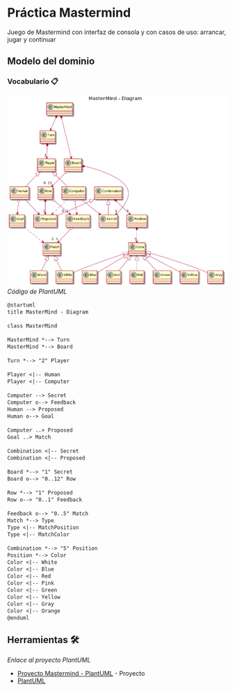# Práctica Mastermind
Juego de Mastermind con interfaz de consola y con casos de uso: arrancar, jugar y continuar
## Modelo del dominio
### Vocabulario 📋
![UML](/uml.png)
_Código de PlantUML_

```
@startuml
title MasterMind - Diagram

class MasterMind

MasterMind *--> Turn
MasterMind *--> Board

Turn *--> "2" Player

Player <|-- Human
Player <|-- Computer

Computer --> Secret
Computer o--> Feedback
Human --> Proposed
Human o--> Goal

Computer ..> Proposed
Goal ..> Match

Combination <|-- Secret
Combination <|-- Proposed

Board *--> "1" Secret
Board o--> "0..12" Row

Row *--> "1" Proposed
Row o--> "0..1" Feedback

Feedback o--> "0..5" Match
Match *--> Type
Type <|-- MatchPosition
Type <|-- MatchColor

Combination *--> "5" Position
Position *--> Color
Color <|-- White
Color <|-- Blue
Color <|-- Red
Color <|-- Pink
Color <|-- Green
Color <|-- Yellow
Color <|-- Gray
Color <|-- Orange
@enduml
```
## Herramientas 🛠️

_Enlace al proyecto PlantUML_

* [Proyecto Mastermind - PlantUML](http://www.plantuml.com/plantuml/umla/PP5FQm8n4CNlyod27WkxLA6tKaHBxKMws4BfSTmTD9ZDIFuWGZzyJU8ssVOoPdxlpNE6NLY7nlb1WPDEaTYWTMGsKlUY5iyIzmO7W4wXjOK6KFZkwlf9V7YZ_y4bexbwWvP0DQz4g_121Y3zYiVlkXQlVa0z8IiUJju5t_WI8U2TEaCkCmxmXQZVONU461DzhU4JM-eJIhOreohYcgQm1IsI3Rhk45qxgT59rd6V_CTJdXCW7dixSrQD0ubofFTDCvjNOijdW6l9tZ4aqkojycKmlhByKDsMZVNs5IudWb3ISb5fsSgmxr--OiLcUcbQw1hyEnCUMKeZiQQWpuDqL8AbyfD-IttPjb8VotvjY7G9laWfFayjU2dxDuDwJx0WtVj1_G00) - Proyecto
* [PlantUML](https://plantuml.com/)
